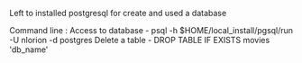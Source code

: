 Left to installed postgresql for create and used a database

Command line :
Access to database - psql -h $HOME/local_install/pgsql/run -U nlorion -d postgres
Delete a table - DROP TABLE IF EXISTS movies 'db_name'